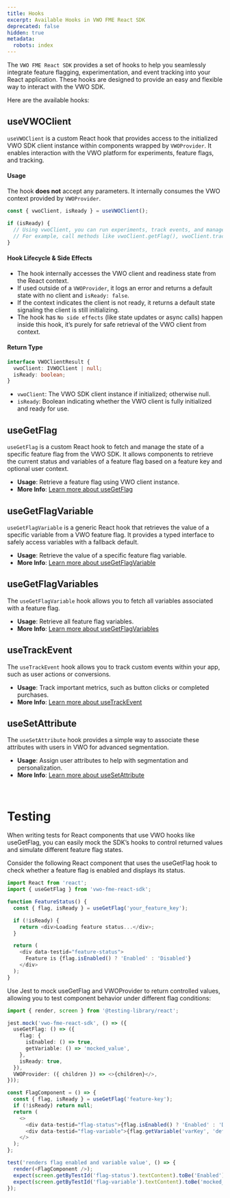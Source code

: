 ```yaml
---
title: Hooks
excerpt: Available Hooks in VWO FME React SDK
deprecated: false
hidden: true
metadata:
  robots: index
---
```

The `VWO FME React SDK` provides a set of hooks to help you seamlessly integrate feature flagging, experimentation, and event tracking into your React application. These hooks are designed to provide an easy and flexible way to interact with the VWO SDK.

Here are the available hooks:

## useVWOClient

`useVWOClient` is a custom React hook that provides access to the initialized VWO SDK client instance within components wrapped by `VWOProvider`. It enables interaction with the VWO platform for experiments, feature flags, and tracking.

#### Usage

The hook **does not** accept any parameters. It internally consumes the VWO context provided by `VWOProvider`.

```javascript
const { vwoClient, isReady } = useVWOClient();

if (isReady) {
  // Using vwoClient, you can run experiments, track events, and manage feature flags.
  // For example, call methods like vwoClient.getFlag(), vwoClient.trackEvent(), etc.
}
```

#### Hook Lifecycle & Side Effects

* The hook internally accesses the VWO client and readiness state from the React context.
* If used outside of a `VWOProvider`, it logs an error and returns a default state with no client and `isReady: false`.
* If the context indicates the client is not ready, it returns a default state signaling the client is still initializing.
* The hook has `No side effects` (like state updates or async calls) happen inside this hook, it’s purely for safe retrieval of the VWO client from context.

#### Return Type

```typescript
interface VWOClientResult {
  vwoClient: IVWOClient | null;
  isReady: boolean;
}
```

* `vwoClient`: The VWO SDK client instance if initialized; otherwise null.
* `isReady`: Boolean indicating whether the VWO client is fully initialized and ready for use.

## useGetFlag

`useGetFlag` is a custom React hook to fetch and manage the state of a specific feature flag from the VWO SDK. It allows components to retrieve the current status and variables of a feature flag based on a feature key and optional user context.

* **Usage**: Retrieve a feature flag using VWO client instance.
* **More Info**: [Learn more about useGetFlag](https://developers.vwo.com/v2/docs/fme-react-feature-flags-variables)

## useGetFlagVariable

`useGetFlagVariable` is a generic React hook that retrieves the value of a specific variable from a VWO feature flag. It provides a typed interface to safely access variables with a fallback default.

* **Usage**: Retrieve the value of a specific feature flag variable.
* **More Info**: [Learn more about useGetFlagVariable](https://developers.vwo.com/v2/docs/fme-react-feature-flags-variables#usegetflagvariable-hook)

## useGetFlagVariables

The `useGetFlagVariable` hook allows you to fetch all variables associated with a feature flag.

* **Usage**: Retrieve all feature flag variables.
* **More Info**: [Learn more about useGetFlagVariables](https://developers.vwo.com/v2/docs/fme-react-feature-flags-variables#usegetflagvariables-hook)

## useTrackEvent

The `useTrackEvent` hook allows you to track custom events within your app, such as user actions or conversions.

* **Usage**: Track important metrics, such as button clicks or completed purchases.
* **More Info**: [Learn more about useTrackEvent](https://developers.vwo.com/v2/docs/fme-react-metrics-tracking#usetrackevent-hook)

## useSetAttribute

The `useSetAttribute` hook provides a simple way to associate these attributes with users in VWO for advanced segmentation.

* **Usage**: Assign user attributes to help with segmentation and personalization.
* **More Info**: [Learn more about useSetAttribute](https://developers.vwo.com/v2/docs/fme-react-attributes#usesetattribute-hook)

<br />

# Testing

When writing tests for React components that use VWO hooks like useGetFlag, you can easily mock the SDK’s hooks to control returned values and simulate different feature flag states.

Consider the following React component that uses the useGetFlag hook to check whether a feature flag is enabled and displays its status.

```typescript
import React from 'react';
import { useGetFlag } from 'vwo-fme-react-sdk';

function FeatureStatus() {
  const { flag, isReady } = useGetFlag('your_feature_key');

  if (!isReady) {
    return <div>Loading feature status...</div>;
  }

  return (
    <div data-testid="feature-status">
      Feature is {flag.isEnabled() ? 'Enabled' : 'Disabled'}
    </div>
  );
}
```

Use Jest  to mock useGetFlag and VWOProvider to return controlled values, allowing you to test component behavior under different flag conditions:

```typescript TypeScript
import { render, screen } from '@testing-library/react';

jest.mock('vwo-fme-react-sdk', () => ({
  useGetFlag: () => ({
    flag: {
      isEnabled: () => true,
      getVariable: () => 'mocked_value',
    },
    isReady: true,
  }),
  VWOProvider: ({ children }) => <>{children}</>,
}));

const FlagComponent = () => {
  const { flag, isReady } = useGetFlag('feature-key');
  if (!isReady) return null;
  return (
    <>
      <div data-testid="flag-status">{flag.isEnabled() ? 'Enabled' : 'Disabled'}</div>
      <div data-testid="flag-variable">{flag.getVariable('varKey', 'default')}</div>
    </>
  );
};

test('renders flag enabled and variable value', () => {
  render(<FlagComponent />);
  expect(screen.getByTestId('flag-status').textContent).toBe('Enabled');
  expect(screen.getByTestId('flag-variable').textContent).toBe('mocked_value');
});

```